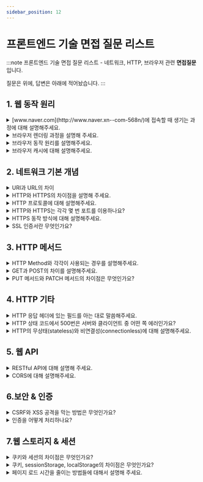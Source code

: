 ```yaml
---
sidebar_position: 12
---
```


# 프론트엔드 기술 면접 질문 리스트

:::note
프론트엔드 기술 면접 질문 리스트 - 네트워크, HTTP, 브라우저 관련 **면접질문**입니다.

질문은 위에, 답변은 아래에 적어놨습니다.
:::



## 1. 웹 동작 원리

<details>
  <summary>[www.naver.com](http://www.naver.xn--com-568n/)에 접속할 때 생기는 과정에 대해 설명해주세요.</summary>
    1. 사용자가 웹브라우저 주소 창에 www.naver.com 입력
    2. 브라우저는 도메인 이름에 대한 IP 주소를 얻기 위해 DNS 조회 시작
    3. DNS 서버는 naver.com에 해당하는 ****IP주소를 브라우저에 전달
    4. 브라우저는 받은 IP주소로 TCP 연결을 위해 3-Way Handshake를 수행하여 서버와 연결 성립
    5. HTTPS일 경우, 연결 후 TLS 협상을 진행하여 암호화 통신 성립
    6. 브라우저는 준비된 연결을 통해 HTTP 요청을 웹 서버에 전송
    7. 웹 서버는 HTTP 요청 메세지를 받고 응답 데이터를 반환 (HTTP 응답)
    8. 브라우저는 HTTP 응답 내용으로 받은 HTML을 파싱하여 화면에 렌더링
</details>

<details>
  <summary>브라우저 렌더링 과정을 설명해 주세요.</summary>
  1. HTML 파싱 후 DOM 트리 구축
    2. CSS 파싱 후 CSSOM 트리 구축
    3. DOM과 CSSOM을 결합하여 렌더트리(Render Tree) 구축
    4. 레이아웃 구축(각 요소의 위치와 크기 결정)
    5. 페인팅(요소를 픽셀 단위로 그림)
    6. 컴포지팅(여러 레이어를 합쳐 최종 화면 표시)
</details>

<details>
  <summary>브라우저 동작 원리를 설명해주세요.</summary>

  사용자가 URL을 입력하면
    - DNS 조회로 IP 주소를 찾고
    - TCP 3-way 핸드셰이크를 통해 서버와 연결을 맺고
    - HTTPS라면 TLS 협상을 진행해 보안 연결을 만든 뒤
    - HTTP 요청을 서버에 보내고, 서버 응답을 받습니다.
    - 받은 HTML을 파싱해 DOM 트리 생성, CSSOM 트리 생성 후 렌더 트리를 만들고
    - 레이아웃, 페인팅, 컴포지팅 단계를 거쳐 화면에 웹페이지를 표시합니다.
</details>

<details>
  <summary>브라우저 캐시에 대해 설명해주세요.</summary>

  한 번 방문한 리소스를 저장해두고, 다음 방문시 저장된 캐시를 이용해 서버 요청을 줄이고 빠르게 페이지를 로드합니다.
</details>
    

## 2. 네트워크 기본 개념


<details>
  <summary>URI과 URL의 차이</summary>

  URI는 인터넷상의 리소스 자체를 식별하고 URL은 그 중에서도 리소스의 위치를 가리킵니다. 
</details>

<details>
  <summary>HTTP와 HTTPS의 차이점을 설명해 주세요.</summary>

  HTTP는 암호화되지 않은 통신 프로토콜로 데이터가 평문으로 전송됩니다.
    
    HTTPS는 SSL/TLS로 데이터가 암호화되어 전송되고, 인증서를 기반으로 서버의 신뢰성을 판단합니다.
    
</details>

<details>
  <summary>HTTP 프로토콜에 대해 설명해주세요.</summary>

  HTTP는 웹에서 데이터를 주고 받기 위해 서버-클라이언트가 지키는 규칙입니다.
</details>

<details>
  <summary>HTTP와 HTTPS는 각각 몇 번 포트를 이용하나요?</summary>

  HTTP가 80번 HTTPS는 43번
</details>

<details>
  <summary>HTTPS 동작 방식에 대해 설명해주세요.</summary>

  클라이언트가 서버에 접속 요청을 하면 서버는 SSL 인증서를 클라이언트에 보냅니다.
    
    클라이언트는 인증서를 검증해 서버 신원을 확인합니다.
    
    클라이언트와 서버가 협상하여 대칭키 암호화를 위한 세션키를 안전하게 교환합니다. (TSL 핸드셰이크)
</details>

<details>
  <summary>SSL 인증서란 무엇인가요?</summary>

  웹 사이트의 신원을 증명하는 디지털 증명서
사이트 주체, 인증기관, 공개 키, 유효기간 등이 포함
    
</details>

## 3. HTTP 메서드


<details>
  <summary>HTTP Method와 각각이 사용되는 경우를 설명해주세요.</summary>
  
    **`GET`** 서버에 데이터 요청 (회원 정보 조회, 로그인)
    
    **`POST`** 서버에 데이터 전송 (회원가입)
    
    **`PUT`** 리소스 생성 | 교체 (글 업로드)
    
    **`PATCH`** 리소스 일부 수정 (글 수정)
    
    **`DELETE`** 리소스 삭제 (글 삭제)
    
    **`HEAD`** GET과 동일하지만 헤더정보만 받을때
</details>

<details>
  <summary>GET과 POST의 차이를 설명해주세요.</summary>
  
    **GET**
    
    URL에 요청 데이터가 포함되어 전송하여 길이에 제한 있을 수 있음
    
    URL에 데이터가 노출되므로 보안에 취약
    
    브라우저에서 캐싱, 북마크 될 수 있다.
    
    데이터를 검색하거나 조회하는 데 사용
    
    **POST**
    
    데이터를 HTTP 요청 본문에 포함되어 전송하여 길이 제한 거의 없음
    
    보안에 상대적으로 안전
    
    캐싱, 북마크 될 수 없어 매번 새로운 요청을 보내야함
    
    데이터를 생성하거나 수정하는 데 사용
</details>

<details>
  <summary>PUT 메서드와 PATCH 메서드의 차이점은 무엇인가요?</summary>

  **PUT**
    
    요청한 리소스를 완전히 교체할때 사용
    
    멱등성 보장 (같은 요청 반복 시 결과 동일)
    
    **PATCH**
    
    리소스의 일부만 수정함
    
    멱등성을 보장하지 않을 수 있음
</details>

## 4. HTTP 기타


<details>
  <summary>HTTP 응답 헤더에 있는 필드를 아는 대로 말씀해주세요.</summary>
  
    `Content-Type` 응답 데이터의 MIME 타입
    
    `Content-Length` 응답 본문의 길이
    
    `Cache-Control` 캐싱 정책 설정
    
    `Set-Cookie` 클라이언트에 쿠키를 설정
    
    `Server` 서버 소프트웨어 정보
    
    `Location` 리다이렉션 URL
    
    `Expires` 캐시 만료 시간
    
    `ETag` 리소스 식별자
    
    `Last-Modified` 리소스 마지막 수정 시간
</details>

<details>
  <summary>HTTP 상태 코드에서 500번은 서버와 클라이언트 중 어떤 쪽 에러인가요?</summary>
  
    서버측 에러
</details>

<details>
  <summary>HTTP의 무상태(stateless)와 비연결성(connectionless)에 대해 설명해주세요.</summary>
    
    무상태 : 상태정보를 저장하지 않아 각 요청이 독립적임
    
    비연결성 : 클라이언트의 요청에 맞는 응답을 마치면 연결을 끊음
</details>

## 5. 웹 API


<details>
  <summary>RESTful API에 대해 설명해 주세요.</summary>
  
    REST 원칙를 따르는 API로,
    
    URI를 통해 자원을 명확히 식별하고
    
    HTTP 메서드를 사용해 자원에 대한 CRUD 작업을 수행하는 설계 방식
    
    즉 요청된 주소만 보고도 어떤 자원에 대한 요청인지 알 수 있도록 설계하는 방식입니다.
</details>

<details>
  <summary>CORS에 대해 설명해주세요.</summary>
  
    CORS는 브라우저 보안 정책인 동일 출처 정책(SOP) 때문에 발생하는 제한을 우회하기 위한 매커니즘입니다.
    
    브라우저는 다른 출처의 리소스 요청을 제한하는데,
    
    서버가 특정 **CORS 허용 헤더**를 응답에 포함하면 브라우저는 해당 API 요청을 허용하여 교차 출처 리소스 공유가 가능해집니다.
</details>

## 6.보안 & 인증


<details>
  <summary>CSRF와 XSS 공격을 막는 방법은 무엇인가요?</summary>
  
  CSRF 방어
    
    XSS 방어
    
    (작성중)
</details>

<details>
  <summary>인증을 어떻게 처리하나요?</summary>

  세션 기반 인증 : 로그인 시 서버가 세션 생성 후 세션 ID를 쿠키로 클라이언트에 전달하면, 클라이언트는 쿠키를 통해 인증 상태를 유지합니다.
    
    토큰 기반 인증 : 로그인 시 서버가 서명된 토큰을 발급하면, 클라이언트는 토큰을 저장해 API 요청 시 헤더에 포함하여 인증하고 서버는 토큰을 검증하여 인증을 처리합니다.
</details>
    


## 7.웹 스토리지 & 세션


<details>
  <summary>쿠키와 세션의 차이점은 무엇인가요?</summary>
  
    쿠키는 서버가 응답할때 생성되어 브라우저에 저장됨
    
    이후 요청마다 자동으로 쿠키가 전송
    
    만료시간을 설정할 수 있고 브라우저 종료시에도 유지됨
    
    세션
    
    서버에서 생성되고 관리됨. 클라이언트는 세션 id만 쿠키 형태로 가지고 있음
    
    서버는 세션 id를 통해 세션 정보를 식별
    
    브라우저 종료시 삭제되며, 쿠키보다 보안성이 높음
</details>

<details>
  <summary>쿠키, sessionStorage, localStorage의 차이점은 무엇인가요?</summary>
  
    쿠키는 HTTP 헤더에 포함되어 전달되며, 크키 제한이 작고, 만료 기간을 설정할 수 있음
    
    sessionStorage는 클라이언트에 데이터를 저장하며, 서버로 자동 전송되지 않음. 브라우저 탭 단위로 저장되어 해당 탭이 닫히면 삭제됨
    
    localStorage는 클라이언트에 데이터를 저장하며, 서버로 자동 전송되지 않음. 만료기간이 없어 사용자가 직접 삭제하지 않는 한 데이터가 유지됨.
</details>

<details>
  <summary>페이지 로드 시간을 줄이는 방법들에 대해서 설명해 주세요.</summary>
  
    1. 리소스 최적화 : 이미지, CSS, JS 파일의 크기를 압축하고 최적화
    2. 코드 정리
    3. 비동기 처리 : async 또는 defer로 스크립트 비동기 로딩, Lazy Loading 적용
    4. 캐싱 활용 : 브라우저가 리소스를 재사용하도록 유도
    5. 네트워크 요청 최소화
    6. 서버 성능 개선
    7. 렌더링 최적화
</details>